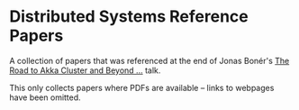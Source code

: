 # Distributed Systems Reference Papers

A collection of papers that was referenced at the end of Jonas Bonér's [The Road to Akka Cluster and Beyond ...](http://www.slideshare.net/jboner/the-road-to-akka-cluster-and-beyond) talk.

This only collects papers where PDFs are available – links to webpages have been omitted.
